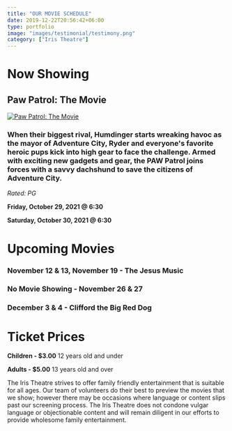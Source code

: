```yaml
---
title: "OUR MOVIE SCHEDULE"
date: 2019-12-22T20:56:42+06:00
type: portfolio
image: "images/testimonial/testimony.png"
category: ["Iris Theatre"]
---
```


# Now Showing 

## Paw Patrol: The Movie 

[![Paw Patrol: The Movie](https://img.youtube.com/vi/LRMTr2VZcr8/0.jpg)](https://www.youtube.com/watch?v=LRMTr2VZcr8)

### When their biggest rival, Humdinger starts wreaking havoc as the mayor of Adventure City, Ryder and everyone's favorite heroic pups kick into high gear to face the challenge. Armed with exciting new gadgets and gear, the PAW Patrol joins forces with a savvy dachshund to save the citizens of Adventure City.

_Rated: PG_

**Friday, October 29, 2021 @ 6:30**

**Saturday, October 30, 2021 @ 6:30**

# Upcoming Movies

### November 12 & 13, November 19 - The Jesus Music

### No Movie Showing - November 26 & 27

### December 3 & 4 - Clifford the Big Red Dog


# Ticket Prices

**Children - $3.00**
12 years old and under

**Adults - $5.00**
13 years old and over

The Iris Theatre strives to offer family friendly entertainment that is suitable for all ages. Our team of volunteers do their best to preview the movies that we show; however there may be occasions where language or content slips past our screening process. The Iris Theatre does not condone vulgar language or objectionable content and will remain diligent in our efforts to provide wholesome family entertainment.
